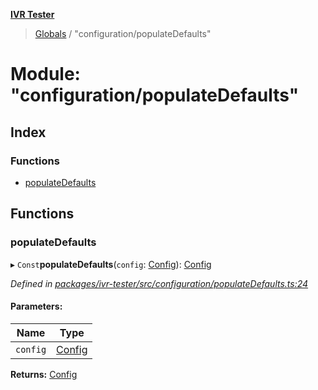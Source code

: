 **[IVR Tester](../README.md)**

> [Globals](../README.md) / "configuration/populateDefaults"

# Module: "configuration/populateDefaults"

## Index

### Functions

* [populateDefaults](_configuration_populatedefaults_.md#populatedefaults)

## Functions

### populateDefaults

▸ `Const`**populateDefaults**(`config`: [Config](../interfaces/_configuration_config_.config.md)): [Config](../interfaces/_configuration_config_.config.md)

*Defined in [packages/ivr-tester/src/configuration/populateDefaults.ts:24](https://github.com/SketchingDev/ivr-tester/blob/16cd721/packages/ivr-tester/src/configuration/populateDefaults.ts#L24)*

#### Parameters:

Name | Type |
------ | ------ |
`config` | [Config](../interfaces/_configuration_config_.config.md) |

**Returns:** [Config](../interfaces/_configuration_config_.config.md)
